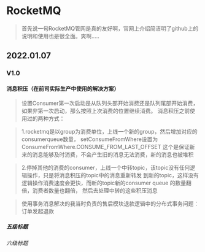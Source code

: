 # **RocketMQ**
> 首先说一句RocketMQ管网是真的友好啊，官网上介绍简洁明了github上的说明和使用也是很全面。爽啊.....
 
## 2022.01.07
### V1.0
#### 消息积压（在前司实际生产中使用的解决方案）
> 设置Consumer第一次启动是从队列头部开始消费还是队列尾部开始消费，如果非第一次启动，那么按照上次消费的位置继续消费。
  消息积压之前使用过的两种方式：
  
>  1.rocketmq是以group为消费单位，上线一个新的group，然后增加对应的consumerqueue数量，
  setConsumeFromWhere设置为ConsumeFromWhere.CONSUME_FROM_LAST_OFFSET
  这个是保证新来的消息能够及时消费，不会产生旧的消息无法消费，新的消息也被堆积
  
>  2.停掉其他的消费的consumer，上线一个中转topic，该topic没有任何逻辑操作，只是将消息积压的topic中的消息重新转发
  到新的topic，这样没有逻辑操作消费速度会更快，而新的topic新的consumer queue 的数量翻倍，消费者数量也翻倍，
  然后去处理中转的这些积压消息
  
> 使用事务消息解决的我当时负责的售后模块退款逻辑中的分布式事务问题：
  订单发起退款


  
##### 五级标题  
###### 六级标题 
